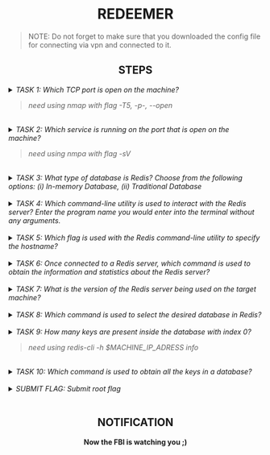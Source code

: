 <h1 align="center">REDEEMER</h1>

> NOTE: Do not forget to make sure that you downloaded the config file for connecting via vpn and connected to it. 

<h2 align="center">STEPS</h2>

<details> 
    <summary>
        <i>TASK 1: Which TCP port is open on the machine?</i>
        <blockquote><i>need using nmap with flag -T5, -p-, --open</i></blockquote>
    </summary><br>
    <b>6379</b>
</details><br>

<details> 
    <summary>
        <i>TASK 2: Which service is running on the port that is open on the machine?</i>
        <blockquote><i>need using nmpa with flag -sV</i></blockquote>
    </summary><br>
    <b>redis</b>
</details><br>

<details> 
    <summary>
        <i>TASK 3: What type of database is Redis? Choose from the following options: (i) In-memory Database, (ii) Traditional Database</i>
    </summary><br>
    <b>In-memory Database</b>
</details><br>

<details> 
    <summary>
        <i>TASK 4: Which command-line utility is used to interact with the Redis server? Enter the program name you would enter into the terminal without any arguments.</i>
    </summary><br>
    <b>redis-cli</b>
</details><br>

<details> 
    <summary>
        <i>TASK 5: Which flag is used with the Redis command-line utility to specify the hostname?</i>
    </summary><br>
    <b>-h</b>
</details><br>

<details> 
    <summary>
        <i>TASK 6: Once connected to a Redis server, which command is used to obtain the information and statistics about the Redis server?</i>
    </summary><br>
    <b>info</b>
</details><br>

<details> 
    <summary>
        <i>TASK 7: What is the version of the Redis server being used on the target machine?</i>
    </summary><br>
    <b>5.0.7</b>
</details><br>

<details> 
    <summary>
        <i>TASK 8: Which command is used to select the desired database in Redis?</i>
    </summary><br>
    <b>select</b>
</details><br>

<details> 
    <summary>
        <i>TASK 9: How many keys are present inside the database with index 0?</i>
        <blockquote><i>need using redis-cli -h $MACHINE_IP_ADRESS info</i></blockquote>
    </summary><br>
    <b>4</b>
</details><br>

<details> 
    <summary>
        <i>TASK 10: Which command is used to obtain all the keys in a database?</i>
    </summary><br>
    <b>KEYS *</b>
</details><br>

<details> 
    <summary>
        <i>SUBMIT FLAG: Submit root flag</i>
    </summary><br>
    <b>need connected to redis database via redis-cli and get key with flag</b>
</details><br>

<h2 align="center">NOTIFICATION</h2>
<p align="center"><b>Now the FBI is watching you ;)</b></p>
